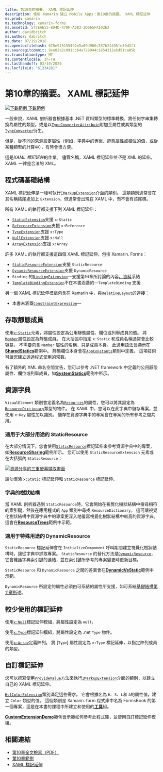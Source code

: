 ```yaml
---
title: 第10章的摘要。 XAML 標記延伸
description: 使用 Xamarin 建立 Mobile Apps：第10章的摘要。 XAML 標記延伸
ms.prod: xamarin
ms.technology: xamarin-forms
ms.assetid: 575EAE55-BD4D-470F-A583-3D065FA102E2
author: davidbritch
ms.author: dabritch
ms.date: 07/19/2018
ms.openlocfilehash: 076e9f5155492e5a69d906c587b24495fe39d3f1
ms.sourcegitcommit: 9ee02a2c091ccb4a728944c1854312ebd51ca05b
ms.translationtype: MT
ms.contentlocale: zh-TW
ms.lasthandoff: 03/10/2020
ms.locfileid: "61334281"
---
```

# <a name="summary-of-chapter-10-xaml-markup-extensions"></a>第10章的摘要。 XAML 標記延伸

[![下載範例](~/media/shared/download.png) 下載範例](https://github.com/xamarin/xamarin-forms-book-samples/tree/master/Chapter10)

一般來說，XAML 剖析器會根據基本 .NET 資料類型的標準轉換，將任何字串集轉換為屬性的類型，或是以[`TypeConverterAttribute`](xref:Xamarin.Forms.TypeConverterAttribute)附加至屬性或其類型的[`TypeConverter`](xref:Xamarin.Forms.TypeConverter)衍生。

但是，從不同的來源設定屬性（例如，字典中的專案、靜態屬性或欄位的值，或從某種類型的計算中），有時會很方便。

這是*XAML 標記延伸*的作業。 儘管名稱，XAML 標記延伸並*不*是 XML 的延伸。 XAML 一律是合法的 XML。

## <a name="the-code-infrastructure"></a>程式碼基礎結構

XAML 標記延伸是一種可執行[`IMarkupExtension`](xref:Xamarin.Forms.Xaml.IMarkupExtension)介面的類別。 這類類別通常會在其名稱結尾處加上 `Extension`，但通常會出現在 XAML 中，而不會有該尾碼。

所有 XAML 的執行都支援下列 XAML 標記延伸：

- [`StaticExtension`](xref:Xamarin.Forms.Xaml.StaticExtension)支援 `x:Static`
- [`ReferenceExtension`](xref:Xamarin.Forms.Xaml.ReferenceExtension)支援 `x:Reference`
- [`TypeExtension`](xref:Xamarin.Forms.Xaml.TypeExtension)支援 `x:Type`
- [`NullExtension`](xref:Xamarin.Forms.Xaml.NullExtension)支援 `x:Null`
- [`ArrayExtension`](xref:Xamarin.Forms.Xaml.ArrayExtension)支援 `x:Array`

許多 XAML 的執行都支援這四個 XAML 標記延伸，包括 Xamarin. Forms：

- [`StaticResourceExtension`](xref:Xamarin.Forms.Xaml.StaticResourceExtension)支援 `StaticResource`
- [`DynamicResourceExtension`](xref:Xamarin.Forms.Xaml.DynamicResourceExtension)支援 `DynamicResource`
- `Binding` 的[`BindingExtension`](xref:Xamarin.Forms.Xaml.BindingExtension)&mdash;支援第16章所討論的內容[。資料](chapter16.md)系結
- [`TemplateBindingExtension`](xref:Xamarin.Forms.Xaml.TemplateBindingExtension)不在本書涵蓋的&mdash;`TemplateBinding` 支援

另一個 XAML 標記延伸模組包含在 Xamarin 中，與[`RelativeLayout`](xref:Xamarin.Forms.RelativeLayout)的連接：

- 本書未涵蓋[`ConstraintExpression`](xref:Xamarin.Forms.ConstraintExpression)&mdash;

## <a name="accessing-static-members"></a>存取靜態成員

使用[`x:Static`](xref:Xamarin.Forms.Xaml.StaticExtension)元素，將屬性設定為公用靜態屬性、欄位或列舉成員的值。 將[`Member`](xref:Xamarin.Forms.Xaml.StaticExtension.Member)屬性設定為靜態成員。 在大括弧中指定 `x:Static` 和成員名稱通常會比較容易。 不需要包含 `Member` 屬性的名稱，只是成員本身。 此通用語法會顯示在[**SharedStatics**](https://github.com/xamarin/xamarin-forms-book-samples/tree/master/Chapter10/SharedStatics)範例中。 靜態欄位本身會在[`AppConstants`](https://github.com/xamarin/xamarin-forms-book-samples/blob/master/Chapter10/SharedStatics/SharedStatics/SharedStatics/AppConstants.cs)類別中定義。 這項技術可讓您建立透過程式使用的常數。

有了額外的 XML 命名空間宣告，您可以參考 .NET framework 中定義的公用靜態屬性、欄位或列舉成員，如[**SystemStatics**](https://github.com/xamarin/xamarin-forms-book-samples/tree/master/Chapter10/SystemStatics)範例中所示。

## <a name="resource-dictionaries"></a>資源字典

`VisualElement` 類別會定義名為[`Resources`](xref:Xamarin.Forms.VisualElement.Resources)的屬性，您可以將其設定為[`ResourceDictionary`](xref:Xamarin.Forms.ResourceDictionary)類型的物件。 在 XAML 中，您可以在此字典中儲存專案，並使用 `x:Key` 屬性加以識別。 儲存在資源字典中的專案會在專案的所有參考之間共用。

### <a name="staticresource-for-most-purposes"></a>適用于大部分用途的 StaticResource

在大部分情況下，您會使用[`StaticResource`](xref:Xamarin.Forms.Xaml.StaticResourceExtension)標記延伸來參考資源字典中的專案，如[**ResourceSharing**](https://github.com/xamarin/xamarin-forms-book-samples/tree/master/Chapter10/ResourceSharing)範例所示。 您可以使用 `StaticResourceExtension` 元素或在大括弧內 `StaticResource`：

[![資源分享的三重螢幕擷取畫面](images/ch10fg03-small.png "資源分享")](images/ch10fg03-large.png#lightbox "資源分享")

請勿混淆 `x:Static` 標記延伸和 `StaticResource` 標記延伸。

### <a name="a-tree-of-dictionaries"></a>字典的樹狀結構

當 XAML 剖析器遇到 `StaticResource`時，它會開始在視覺化樹狀結構中搜尋相符的索引鍵，然後在應用程式的 `App` 類別中尋找 `ResourceDictionary`。 這可讓視覺化樹狀結構中資源字典中的專案更深入地覆寫視覺化樹狀結構中較高的資源字典。 這會在[**ResourceTrees**](https://github.com/xamarin/xamarin-forms-book-samples/tree/master/Chapter10/ResourceTrees)範例中示範。

### <a name="dynamicresource-for-special-purposes"></a>適用于特殊用途的 DynamicResource

`StaticResource` 標記延伸會在 `InitializeComponent` 呼叫期間建立視覺化樹狀結構時，讓從字典中抓取專案。 `StaticResource` 的替代方法是[`DynamicResource`](xref:Xamarin.Forms.Xaml.DynamicResourceExtension)，它會維護字典索引鍵的連結，並在索引鍵所參考的專案變更時更新目標。

`StaticResource` 和 `DynamicResource` 之間的差異會在[**DynamicVsStatic**](https://github.com/xamarin/xamarin-forms-book-samples/tree/master/Chapter10/DynamicVsStatic)範例中示範。

`DynamicResource` 所設定的屬性必須由可系結的屬性所支援，如可系結[基礎結構第11章所](chapter11.md)述。

## <a name="lesser-used-markup-extensions"></a>較少使用的標記延伸

使用[`x:Null`](xref:Xamarin.Forms.Xaml.NullExtension)標記延伸模組，將屬性設定為 `null`。

使用[`x:Type`](xref:Xamarin.Forms.Xaml.TypeExtension)標記延伸模組，將屬性設定為 .net `Type` 物件。

使用[`x:Array`](xref:Xamarin.Forms.Xaml.ArrayExtension)定義陣列。 將 [`Type`] 屬性設定為 `x:Type` 標記延伸，以指定陣列成員的類型。

## <a name="a-custom-markup-extension"></a>自訂標記延伸

您可以撰寫使用[`ProvideValue`](xref:Xamarin.Forms.Xaml.IMarkupExtension.ProvideValue(System.IServiceProvider))方法來執行[`IMarkupExtension`](xref:Xamarin.Forms.Xaml.IMarkupExtension)介面的類別，以建立自己的 XAML 標記延伸。

[`HslColorExtension`](https://github.com/xamarin/xamarin-forms-book-samples/blob/master/Libraries/Xamarin.FormsBook.Toolkit/Xamarin.FormsBook.Toolkit/HslColorExtension.cs)類別滿足這些需求。 它會根據名為 `H`、`S`、`L`和 `A`的屬性值，建立 `Color` 類型的值。 這個類別是 Xamarin. form 程式庫中名為 FormsBook 的第一個專案，這是在本書的課程中所建立和使用的[**工具**](https://github.com/xamarin/xamarin-forms-book-samples/tree/master/Libraries/Xamarin.FormsBook.Toolkit)組。

[**CustomExtensionDemo**](https://github.com/xamarin/xamarin-forms-book-samples/tree/master/Chapter10/CustomExtensionDemo)範例會示範如何參考此程式庫，並使用自訂標記延伸模組。

## <a name="related-links"></a>相關連結

- [第10章全文檢索（PDF）](https://download.xamarin.com/developer/xamarin-forms-book/XamarinFormsBook-Ch10-Apr2016.pdf)
- [第10章範例](https://github.com/xamarin/xamarin-forms-book-samples/tree/master/Chapter10)
- [XAML 標記延伸](~/xamarin-forms/xaml/markup-extensions/index.md)

